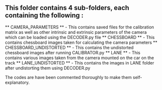 ## This folder contains 4 sub-folders, each containing the following : ##

** CAMERA_PARAMETERS ** - This contains saved files for the calibration matrix as well as other intrinsic and extrinsic parameters of the camera which can be loaded using the DECODER.py file
** CHESSBOARD ** - This contains chessboard images taken for calculating the camera parameters
** CHESSBOARD_UNDISTORTED ** - This contains the undistorted chessboard images after running CALIBRATOR.py
** LANE ** - This contains various images taken from the camera mounted on the car on the track
** LANE_UNDISTORTED ** - This contains the images in LANE folder after undistorting them using DECODER.py

The codes are have been commented thoroughly to make them self-explanatory.